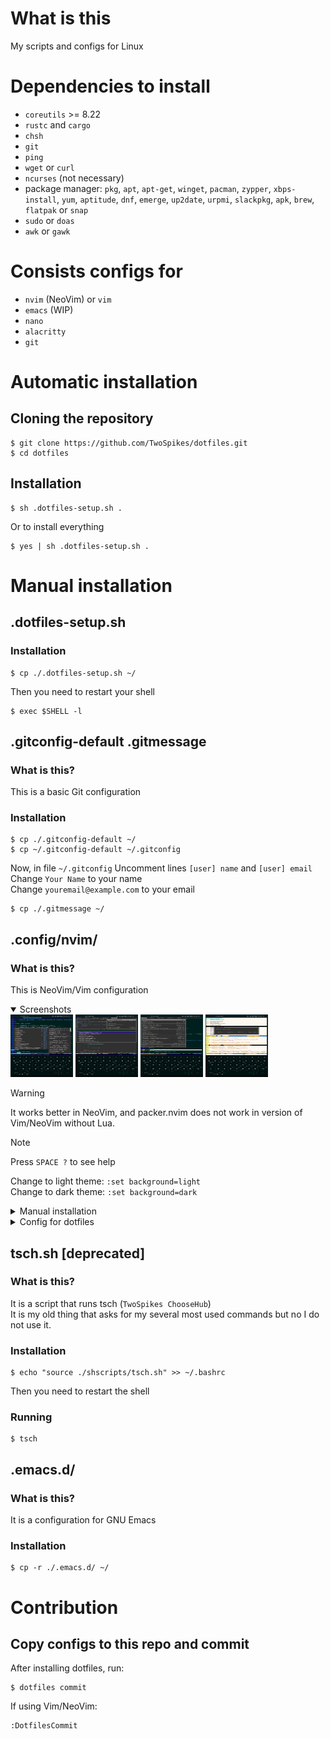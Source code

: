 # What is this

My scripts and configs for Linux

# Dependencies to install

- `coreutils` >= 8.22
- `rustc` and `cargo`
- `chsh`
- `git`
- `ping`
- `wget` or `curl`
- `ncurses` (not necessary)
- package manager: `pkg`, `apt`, `apt-get`, `winget`, `pacman`, `zypper`, `xbps-install`, `yum`, `aptitude`, `dnf`, `emerge`, `up2date`, `urpmi`, `slackpkg`, `apk`, `brew`, `flatpak` or `snap`
- `sudo` or `doas`
- `awk` or `gawk`

# Consists configs for

- `nvim` (NeoVim) or `vim`
- `emacs` (WIP)
- `nano`
- `alacritty`
- `git`

# Automatic installation

## Cloning the repository

```console
$ git clone https://github.com/TwoSpikes/dotfiles.git
$ cd dotfiles
```

## Installation

```console
$ sh .dotfiles-setup.sh .
```

Or to install everything

```console
$ yes | sh .dotfiles-setup.sh .
```

# Manual installation

## .dotfiles-setup.sh

### Installation

```console
$ cp ./.dotfiles-setup.sh ~/
```

Then you need to restart your shell

```console
$ exec $SHELL -l
```

## .gitconfig-default .gitmessage

### What is this?

This is a basic Git configuration

### Installation

```console
$ cp ./.gitconfig-default ~/
$ cp ~/.gitconfig-default ~/.gitconfig
```
Now, in file `~/.gitconfig`
Uncomment lines `[user] name` and `[user] email`\
Change `Your Name` to your name\
Change `youremail@example.com` to your email

```console
$ cp ./.gitmessage ~/
```

## .config/nvim/

### What is this?

This is NeoVim/Vim configuration

<details open><summary>
Screenshots
</summary>

<img src=.github/images/a4.jpg width=100px height=100px>
<img src=.github/images/Screenshot_2024-05-21-22-05-31-89_84d3000e3f4017145260f7618db1d683.jpg width=100px height=100px>
<img src=.github/images/a2.jpg width=100px height=100px>
<img src=.github/images/a1.jpg width=100px height=100px>

</details>

> [!Warning]
> It works better in NeoVim, and packer.nvim does not work in version of Vim/NeoVim without Lua.

> [!Note]
> Press `SPACE ?` to see help

Change to light theme: `:set background=light` \
Change to dark theme: `:set background=dark`

<details><summary>
Manual installation
</summary>

### Installation

```console
$ cp -r ./.config/nvim/ ~/.config/
```

### Extra step for Vim

```console
$ echo "so ~/.config/nvim/init.vim" >> ~/.vimrc
```

</details>

<details><summary>
Config for dotfiles
</summary>

#### Where is it?

```console
$ mkdir -p ~/.config/dotfiles/vim/
$ vim ~/.config/dotfiles/vim/config.json
```

If you want to change default dotfiles config path:
```console
$ DOTFILES_VIM_CONFIG_PATH=your_path nvim
```

Like
```console
$ DOTFILES_VIM_CONFIG_PATH=~/dnsjajsbdn/vim/ nvim
```

#### Default config

> [!Note]
> Fields starting with `_comment` are comments

```json
{
"_comment_01":"Transparent background",
"_comment_02":"Values:",
"_comment_03":"    always - In dark and light theme",
"_comment_04":"    dark   - In dark theme",
"_comment_05":"    light  - In light theme",
"_comment_06":"    never  - Non-transparent",
	"use_transparent_bg": "dark",

"_comment_07":"Prevent setting up LSP if false",
"_comment_08":"Useful if it does not work",
	"setup_lsp": false,

"_comment_09":"light - light background",
"_comment_10":"dark  - dark background",
	"background": "dark",

"_comment_11":"Use italic style for text",
"_comment_12":"Useful to disable for terminals with bugged italic font (like Termux)",
	"use_italic_style": false,

"_comment_13":"Enable or disable highlighting for current column",
	"cursorcolumn": false,

"_comment_14":"Enable or disable highlighting for current line",
	"cursorline": true,

"_comment_15":"Enable or disable showing line numbers",
	"linenr": true,

"_comment_16":"Change the style of line numbers",
"_comment_17":"Aviable: absolute, relative",
	"linenr_style": true,

"_comment_18":"Change style of cursorline",
"_comment_19":"    dim       - Small fogging (default)",
"_comment_20":"    reverse   - Swap fg with bg",
"_comment_21":"    underline - Underline a line",
	"cursorline_style": "dim",

"_comment_22":"Open quickui menu on start",
	"open_menu_on_start": false,

"_comment_23":"Change quickui_border_style",
"_comment_24":"1 - Dashed, non-Unicode",
"_comment_25":"2 - Solid",
"_comment_26":"3 - Double outer border (default)",
	"quickui_border_style": "3",

"_comment_27":"Change quickui colorscheme",
"_comment_28":"Aviable: borland, gruvbox, solarized, papercol dark, papercol light",
"_comment_29":"See them at https://github.com/skywind3000/vim-quickui/blob/master/MANUAL.md",
	"quickui_color_scheme": "papercol dark",

"_comment_30":"Open ranger on start",
	"open_ranger_on_start": true,

"_comment_31":"Enable Github Copilot",
"_comment_32":"Useful to disable if you do not have a subscription to it",
	"use_github_copilot": false,

"_comment_33":"Confirm dialogue width (vim-quickui)",
"_comment_34":"Default: 30",
	"pad_amount_confirm_dialogue": 30,

"_comment_35":"Change cursor style",
"_comment_36":"Aviable styles:",
"_comment_37":"  block (default)   █",
"_comment_38":"  bar               ⎸",
"_comment_39":"  underline         _",
	"cursor_style": "block",

"_comment_40":"Show or do not show tabline",
"_comment_41":"  0     Do not show",
"_comment_42":"  1     Show if there is only one tab",
"_comment_43":"  2     Show always (default)",
	"showtabline": 2,

"_comment_44":"Path style of tab in tabline",
"_comment_45":"  name      Show only filename (default)",
"_comment_46":"  short     Short path (relative to cwd and $HOME)",
"_comment_47":"  shortdir  Short path, reduce dirnames to 1 symbol",
"_comment_48":"  full      Show full filepath",
	"tabline_path": "name",

"_comment_49":"Spacing between tabs in tabline",
"_comment_50":"  none         abCd",
"_comment_51":"  full          a  b █C█ d ",
"_comment_52":"  transition    a  b  C  d (default)",
"_comment_53":"  partial       a b█c█d ",
	"tabline_spacing": "transition",

"_comment_54":"Show modified symbol ● on modified files",
	"tabline_modified": true,

"_comment_55":"Show icons before filename in tabline",
"_comment_56":"NOTE: You will need Nerd font",
	"tabline_icons": true,

"_comment_60":"Use nvim-cmp instead of coc.nvim",
	"use_nvim_cmp": false,

"_comment_61":"Show random text at start in alpha-nvim",
	"enable_fortune": false,

"_comment_62":"Show icons in quickui dialogues",
	"quickui_icons": true,

"_comment_end":"Ending field to not put comma every time"
}
```

</details>

## tsch.sh [deprecated]

### What is this?

It is a script that runs tsch (`TwoSpikes ChooseHub`)\
It is my old thing that asks for my several most used commands but no I do not use it.

### Installation

```console
$ echo "source ./shscripts/tsch.sh" >> ~/.bashrc
```

Then you need to restart the shell

### Running
```console
$ tsch
```

## .emacs.d/

### What is this?

It is a configuration for GNU Emacs

### Installation

```console
$ cp -r ./.emacs.d/ ~/
```

# Contribution

## Copy configs to this repo and commit

After installing dotfiles, run:
```console
$ dotfiles commit
```

If using Vim/NeoVim:
```console
:DotfilesCommit
```
